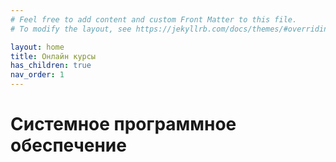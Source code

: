 ```yaml
---
# Feel free to add content and custom Front Matter to this file.
# To modify the layout, see https://jekyllrb.com/docs/themes/#overriding-theme-defaults

layout: home
title: Онлайн курсы
has_children: true
nav_order: 1
---
```


# Системное программное обеспечение
